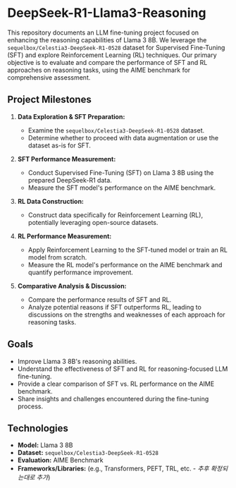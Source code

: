 # DeepSeek-R1-Llama3-Reasoning

This repository documents an LLM fine-tuning project focused on enhancing the reasoning capabilities of Llama 3 8B. We leverage the `sequelbox/Celestia3-DeepSeek-R1-0528` dataset for Supervised Fine-Tuning (SFT) and explore Reinforcement Learning (RL) techniques. Our primary objective is to evaluate and compare the performance of SFT and RL approaches on reasoning tasks, using the AIME benchmark for comprehensive assessment.

## Project Milestones

1.  **Data Exploration & SFT Preparation:**
    * Examine the `sequelbox/Celestia3-DeepSeek-R1-0528` dataset.
    * Determine whether to proceed with data augmentation or use the dataset as-is for SFT.

2.  **SFT Performance Measurement:**
    * Conduct Supervised Fine-Tuning (SFT) on Llama 3 8B using the prepared DeepSeek-R1 data.
    * Measure the SFT model's performance on the AIME benchmark.

3.  **RL Data Construction:**
    * Construct data specifically for Reinforcement Learning (RL), potentially leveraging open-source datasets.

4.  **RL Performance Measurement:**
    * Apply Reinforcement Learning to the SFT-tuned model or train an RL model from scratch.
    * Measure the RL model's performance on the AIME benchmark and quantify performance improvement.

5.  **Comparative Analysis & Discussion:**
    * Compare the performance results of SFT and RL.
    * Analyze potential reasons if SFT outperforms RL, leading to discussions on the strengths and weaknesses of each approach for reasoning tasks.

## Goals

* Improve Llama 3 8B's reasoning abilities.
* Understand the effectiveness of SFT and RL for reasoning-focused LLM fine-tuning.
* Provide a clear comparison of SFT vs. RL performance on the AIME benchmark.
* Share insights and challenges encountered during the fine-tuning process.

## Technologies

* **Model:** Llama 3 8B
* **Dataset:** `sequelbox/Celestia3-DeepSeek-R1-0528`
* **Evaluation:** AIME Benchmark
* **Frameworks/Libraries:** (e.g., Transformers, PEFT, TRL, etc. - *추후 확정되는대로 추가*)
